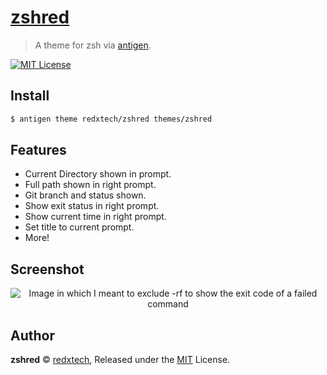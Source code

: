 # [zshred][repo-link]
> A theme for zsh via [antigen][antigen-link].

[![MIT License](https://img.shields.io/badge/license-MIT-007EC7.svg?style=flat-square)](/LICENSE)


## Install

```zsh
$ antigen theme redxtech/zshred themes/zshred
```

## Features

* Current Directory shown in prompt.
* Full path shown in right prompt.
* Git branch and status shown.
* Show exit status in right prompt.
* Show current time in right prompt.
* Set title to current prompt.
* More!

## Screenshot

<p align="center">
<img src="https://i.imgur.com/6dogeQJ.png" alt="Image in which I meant to exclude -rf to show the exit code of a failed command">
</p>


## Author

**zshred** © [redxtech][author], Released under the [MIT][mit] License.

[mit]:            https://opensource.org/licenses/MIT
[author]:         https://github.com/redxtech
[antigen-link]:   https://github.com/zsh-users/antigen
[repo-link]:      https://github.com/redxtech/zshred
[license-badge]:  https://img.shields.io/badge/license-MIT-007EC7.svg?style=flat-square
